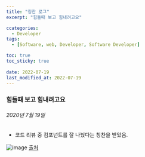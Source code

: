 ```yaml
---
title: "칭찬 로그"
excerpt: "힘들때 보고 힘내려고요"

ccategories:
  - Developer
tags:
  - [Software, web, Developer, Software Developer]

toc: true
toc_sticky: true
 
date: 2022-07-19
last_modified_at: 2022-07-19
---
```


### 힘들때 보고 힘내려고요

###### 2020년 7월 19일
- 코드 리뷰 중 컴포넌트를 잘 나눴다는 칭찬을 받았음.




![image](https://user-images.githubusercontent.com/65106740/179686964-a2f96dd3-a3fe-4325-a478-5f8654809c31.png)
[출처](https://theqoo.net/square/1106816611)